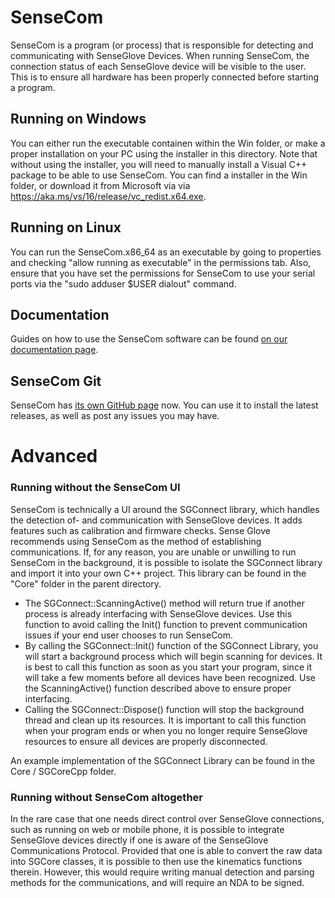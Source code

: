 # SenseCom
SenseCom is a program (or process) that is responsible for detecting and communicating with SenseGlove Devices. When running SenseCom, the connection status of each SenseGlove device will be visible to the user. This is to ensure all hardware has been properly connected before starting a program.

## Running on Windows
You can either run the executable containen within the Win folder, or make a proper installation on your PC using the installer in this directory.
Note that without using the installer, you will need to manually install a Visual C++ package to be able to use SenseCom. You can find a installer in the Win folder, or download it from Microsoft via via https://aka.ms/vs/16/release/vc_redist.x64.exe.

## Running on Linux
You can run the SenseCom.x86_64 as an executable by going to properties and checking "allow running as executable" in the permissions tab.
Also, ensure that you have set the permissions for SenseCom to use your serial ports via the "sudo adduser $USER dialout" command.

## Documentation

Guides on how to use the SenseCom software can be found [on our documentation page](https://senseglove.gitlab.io/SenseGloveDocs/sensecom/overview.html).

## SenseCom Git

SenseCom has [its own GitHub page](https://github.com/Adjuvo/SenseCom) now. You can use it to install the latest releases, as well as post any issues you may have.

# Advanced 

### Running without the SenseCom UI
SenseCom is technically a UI around the SGConnect library, which handles the detection of- and communication with SenseGlove devices. It adds features such as calibration and firmware checks. Sense Glove recommends using SenseCom as the method of establishing communications. If, for any reason, you are unable or unwilling to run SenseCom in the background, it is possible to isolate the SGConnect library and import it into your own C++ project. This library can be found in the "Core" folder in the parent directory.

- The SGConnect::ScanningActive() method will return true if another process is already interfacing with SenseGlove devices. Use this function to avoid calling the Init() function to prevent communication issues if your end user chooses to run SenseCom.
- By calling the SGConnect::Init() function of the SGConnect Library, you will start a background process which will begin scanning for devices. It is best to call this function as soon as you start your program, since it will take a few moments before all devices have been recognized. Use the ScanningActive() function described above to ensure proper interfacing.
- Calling the SGConnect::Dispose() function will stop the background thread and clean up its resources. It is important to call this function when your program ends or when you no longer require SenseGlove resources to ensure all devices are properly disconnected. 

An example implementation of the SGConnect Library can be found in the Core / SGCoreCpp folder.


### Running without SenseCom altogether
In the rare case that one needs direct control over SenseGlove connections, such as running on web or mobile phone, it is possible to integrate SenseGlove devices directly if one is aware of the SenseGlove Communications Protocol. Provided that one is able to convert the raw data into SGCore classes, it is possible to then use the kinematics functions therein. However, this would require writing manual detection and parsing methods for the communications, and will require an NDA to be signed.

